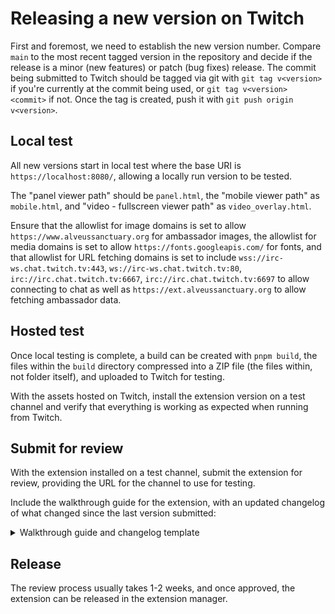 # Releasing a new version on Twitch

First and foremost, we need to establish the new version number. Compare `main` to the most recent tagged version in the repository and decide if the release is a minor (new features) or patch (bug fixes) release. The commit being submitted to Twitch should be tagged via git with `git tag v<version>` if you're currently at the commit being used, or `git tag v<version> <commit>` if not. Once the tag is created, push it with `git push origin v<version>`.

## Local test

All new versions start in local test where the base URI is `https://localhost:8080/`, allowing a locally run version to be tested.

The "panel viewer path" should be `panel.html`, the "mobile viewer path" as `mobile.html`, and "video - fullscreen viewer path" as `video_overlay.html`.

Ensure that the allowlist for image domains is set to allow `https://www.alveussanctuary.org` for ambassador images, the allowlist for media domains is set to allow `https://fonts.googleapis.com/` for fonts, and that allowlist for URL fetching domains is set to include `wss://irc-ws.chat.twitch.tv:443`, `ws://irc-ws.chat.twitch.tv:80`, `irc://irc.chat.twitch.tv:6667`, `irc://irc.chat.twitch.tv:6697` to allow connecting to chat as well as `https://ext.alveussanctuary.org` to allow fetching ambassador data.

## Hosted test

Once local testing is complete, a build can be created with `pnpm build`, the files within the `build` directory compressed into a ZIP file (the files within, not folder itself), and uploaded to Twitch for testing.

With the assets hosted on Twitch, install the extension version on a test channel and verify that everything is working as expected when running from Twitch.

## Submit for review

With the extension installed on a test channel, submit the extension for review, providing the URL for the channel to use for testing.

Include the walkthrough guide for the extension, with an updated changelog of what changed since the last version submitted:

<details>
<summary>Walkthrough guide and changelog template</summary>

```text
Note: "ambassadors" are the animals displayed in the extension (they are educational ambassadors for their species).

This extension displays information about ambassadors at Alveus Sanctuary within the Panel and Overlay view.
It is designed to be used by channels that are hosting collaboration streams at Alveus.
It allows viewers to explore more information about the ambassadors seen on the stream, at any time.
It allows the broadcaster/moderators to run chat commands to display information about specific ambassadors to everyone, as they are shown on stream.

This extension is made with React, and is bundled with Webpack.
Due to the nature (frequency and last-minute-ness) of collaboration streams, it is not tenable to maintain an access list and create new releases for each collaboration, so this is published as a global overlay.

Changelog:

    - <insert changes here>

External links:

    All links are related to Alveus Sanctuary, and can be found in the ambassador cards as well as the overlay welcome card.

    - Alveus Sanctuary website (homepage + ambassador pages)
    - Alveus Amazon Wishlist
    - Alveus Instagram
    - Alveus TikTok
    - Alveus X/Twitter
    - Alveus Bluesky
    - Extension GitHub (Open-source code for the extension, encouraging users to contribute to and improve the extension)

Allowlist explanations:

    - `https://fonts.googleapis.com/` Google Fonts, for loading fonts in the extension
    - `wss://irc-ws.chat.twitch.tv:443`, `ws://irc-ws.chat.twitch.tv:80`, `irc://irc.chat.twitch.tv:6667`, `irc://irc.chat.twitch.tv:6697` Twitch chat URLs, for the chatbot to connect to
    - `https://www.alveussanctuary.org` Alveus Sanctuary website, for fetching ambassador images
    - `https://ext.alveussanctuary.org` Alveus Sanctuary website (cached API), for fetching ambassador data

Testing the Extension:

    - For overlay, mobile + panel: Click the buttons to explore the extension
    - For overlay: As a moderator or broadcaster, type `!welcome` in chat to trigger the welcome card, type `!snork` to trigger an ambassador card
```
</details>

## Release

The review process usually takes 1-2 weeks, and once approved, the extension can be released in the extension manager.
